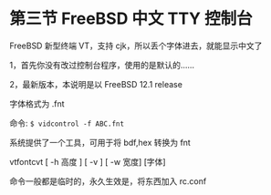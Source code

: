 # 第三节 FreeBSD 中文 TTY 控制台


FreeBSD 新型终端 VT，支持 cjk，所以丢个字体进去，就能显示中文了

1，首先你没有改过控制台程序，使用的是默认的……

2，最新版本，本说明是以 FreeBSD 12.1 release

字体格式为 .fnt

命令: `$ vidcontrol -f ABC.fnt`

系统提供了一个工具，可用于将 bdf,hex 转换为 fnt

vtfontcvt [ -h 高度 ] [ -v ] [ -w 宽度] [字体]

命令一般都是临时的，永久生效是，将东西加入 rc.conf
